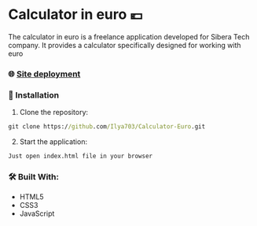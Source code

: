 # Calculator in euro 💶

The calculator in euro is a freelance application developed for Sibera Tech company. It provides a calculator specifically designed for working with euro

### 🌐 [Site deployment](https://ilya703.github.io/Calculator-Euro/)

### 🚀 Installation

1. Clone the repository:

```cmd
git clone https://github.com/Ilya703/Calculator-Euro.git
```

2. Start the application:

```cmd
Just open index.html file in your browser
```

### 🛠️ Built With:

* HTML5
* CSS3
* JavaScript




